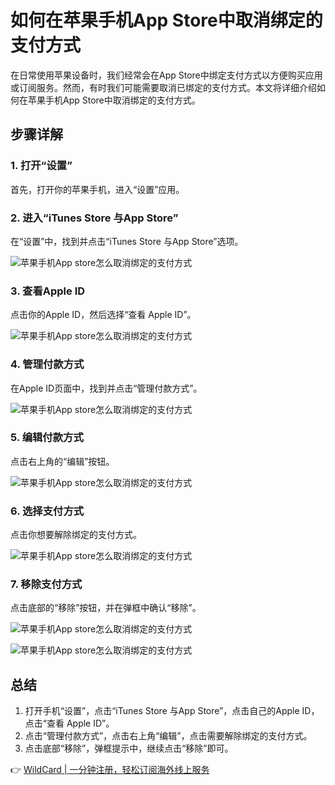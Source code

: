 # 如何在苹果手机App Store中取消绑定的支付方式

在日常使用苹果设备时，我们经常会在App Store中绑定支付方式以方便购买应用或订阅服务。然而，有时我们可能需要取消已绑定的支付方式。本文将详细介绍如何在苹果手机App Store中取消绑定的支付方式。

## 步骤详解

### 1. 打开“设置”
首先，打开你的苹果手机，进入“设置”应用。

### 2. 进入“iTunes Store 与App Store”
在“设置”中，找到并点击“iTunes Store 与App Store”选项。

![苹果手机App store怎么取消绑定的支付方式](https://bbtdd.com/img/30939041897318.webp)

### 3. 查看Apple ID
点击你的Apple ID，然后选择“查看 Apple ID”。

![苹果手机App store怎么取消绑定的支付方式](https://bbtdd.com/img/628849736873.webp)

### 4. 管理付款方式
在Apple ID页面中，找到并点击“管理付款方式”。

![苹果手机App store怎么取消绑定的支付方式](https://bbtdd.com/img/9705688035810.webp)

### 5. 编辑付款方式
点击右上角的“编辑”按钮。

![苹果手机App store怎么取消绑定的支付方式](https://bbtdd.com/img/15860926.webp)

### 6. 选择支付方式
点击你想要解除绑定的支付方式。

![苹果手机App store怎么取消绑定的支付方式](https://bbtdd.com/img/0168810833486603.webp)

### 7. 移除支付方式
点击底部的“移除”按钮，并在弹框中确认“移除”。

![苹果手机App store怎么取消绑定的支付方式](https://bbtdd.com/img/91969063770.webp)

![苹果手机App store怎么取消绑定的支付方式](https://bbtdd.com/img/9901331292.webp)

## 总结
1. 打开手机“设置”，点击“iTunes Store 与App Store”，点击自己的Apple ID，点击“查看 Apple ID”。
2. 点击“管理付款方式”，点击右上角“编辑”，点击需要解除绑定的支付方式。
3. 点击底部“移除”，弹框提示中，继续点击“移除”即可。

👉 [WildCard | 一分钟注册，轻松订阅海外线上服务](https://bbtdd.com/WildCard)
